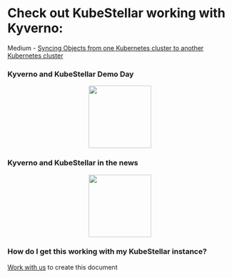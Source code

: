 # Check out KubeStellar working with Kyverno:

Medium - [Syncing Objects from one Kubernetes cluster to another Kubernetes cluster](https://medium.com/@yana1205dev/syncing-objects-between-kubernetes-kubernetes-bcedafdc80c2)<br/>

### Kyverno and KubeStellar Demo Day

<p align=center>
<div id="spinner1">
  <img width="140" height="140" src="../../../images/spinner.gif" class="centerImage">
</div>
<iframe class="centerImage" id="embed1" width="0" height="0" src="https://www.youtube.com/embed/tcpequs5pVM?controls=0" title="YouTube video player" frameborder="0" allow="accelerometer; autoplay; clipboard-write; encrypted-media; gyroscope; picture-in-picture; web-share" allowfullscreen style="visibility:hidden;" onload= "document.getElementById('spinner1').style.display='none';document.getElementById('embed1').style.visibility='visible';document.getElementById('embed1').width='720';document.getElementById('embed1').height='400';"></iframe>
<!-- ![type:video](https://www.youtube.com/embed/tcpequs5pVM) -->
</p>

### Kyverno and KubeStellar in the news

<p align=center>
<div id="spinner2">
  <img width="140" height="140" src="../../../images/spinner.gif" class="centerImage">
</div>
<iframe class="centerImage" id='embed2' src="https://www.linkedin.com/embed/feed/update/urn:li:share:7072623853629263875" scrolling=no height="0" width="0" frameborder="0" allowfullscreen="" title="Kyverno and KubeStellar" style="visibility:hidden;" onload= "document.getElementById('spinner2').style.display='none';document.getElementById('embed2').style.visibility='visible';document.getElementById('embed2').width='740';document.getElementById('embed2').height='400';"></iframe>
</p>

### How do I get this working with my KubeStellar instance?

[Work with us](https://kubernetes.slack.com/archives/C058SUSL5AA) to create this document

<style type="text/css">
.centerImage
{
    display: block;
    margin: auto;
}
</style>
